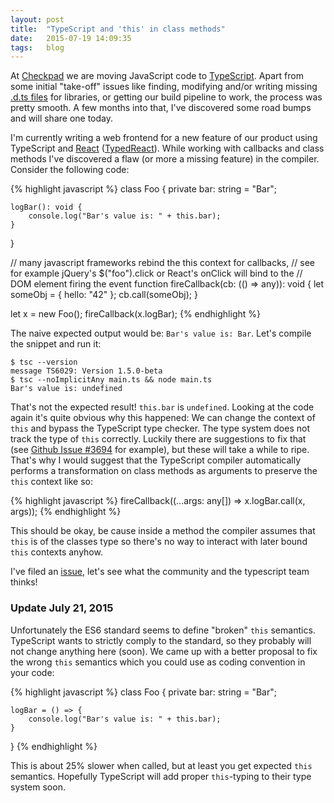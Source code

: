 ```yaml
---
layout: post
title:  "TypeScript and 'this' in class methods"
date:   2015-07-19 14:09:35
tags:   blog
---
```


At [Checkpad][cp] we are moving JavaScript code to [TypeScript][ts]. Apart from some initial "take-off" issues like finding, modifying and/or writing missing [.d.ts files][dts] for libraries, or getting our build pipeline to work, the process was pretty smooth. A few months into that, I've discovered some road bumps and will share one today.

I'm currently writing a web frontend for a new feature of our product using TypeScript and [React][react] ([TypedReact][typed-react]). While working with callbacks and class methods I've discovered a flaw (or more a missing feature) in the compiler. Consider the following code:

{% highlight javascript %}
class Foo {
    private bar: string = "Bar";
        
    logBar(): void {
        console.log("Bar's value is: " + this.bar);
    }
}
    
// many javascript frameworks rebind the this context for callbacks,
// see for example jQuery's $("foo").click or React's onClick will bind to the
// DOM element firing the event
function fireCallback(cb: (() => any)): void {
    let someObj = {
        hello: "42"
    };
    cb.call(someObj);
}
    
let x = new Foo();
fireCallback(x.logBar);
{% endhighlight %}

The naive expected output would be: `Bar's value is: Bar`. Let's compile the snippet and run it:

```
$ tsc --version
message TS6029: Version 1.5.0-beta
$ tsc --noImplicitAny main.ts && node main.ts
Bar's value is: undefined
```

That's not the expected result! `this.bar` is `undefined`. Looking at the code again it's quite obvious why this happened: We can change the context of `this` and bypass the TypeScript type checker. The type system does not track the type of `this` correctly. Luckily there are suggestions to fix that (see [Github Issue #3694][gh-3694] for example), but these will take a while to ripe. That's why I would suggest that the TypeScript compiler automatically performs a transformation on class methods as arguments to preserve the `this` context like so:

{% highlight javascript %}
fireCallback((...args: any[]) => x.logBar.call(x, args));
{% endhighlight %}

This should be okay, be cause inside a method the compiler assumes that `this` is of the classes type so there's no way to interact with later bound `this` contexts anyhow. 

I've filed an [issue][gh-3927], let's see what the community and the typescript team thinks!

### Update July 21, 2015

Unfortunately the ES6 standard seems to define "broken" `this` semantics. TypeScript wants to strictly comply to the standard, so they probably will not change anything here (soon). We came up with a better proposal to fix the wrong `this` semantics which you could use as coding convention in your code:

{% highlight javascript %}
class Foo {
    private bar: string = "Bar";

    logBar = () => {
        console.log("Bar's value is: " + this.bar);
    }
}
{% endhighlight %}

This is about 25% slower when called, but at least you get expected `this` semantics. Hopefully TypeScript will add proper `this`-typing to their type system soon.


[cp]: http://www.checkpad.de
[ts]: http://www.typescriptlang.org/
[dts]: https://github.com/borisyankov/DefinitelyTyped
[gh-3694]: https://github.com/Microsoft/TypeScript/issues/3694
[gh-3927]: https://github.com/Microsoft/TypeScript/issues/3927
[react]:https://facebook.github.io/react/
[typed-react]:https://github.com/Asana/typed-react
